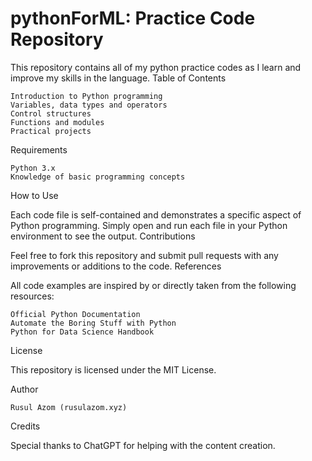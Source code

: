 # pythonForML: Practice Code Repository


This repository contains all of my python practice codes as I learn and improve my skills in the language.
Table of Contents

    Introduction to Python programming
    Variables, data types and operators
    Control structures
    Functions and modules
    Practical projects

Requirements

    Python 3.x
    Knowledge of basic programming concepts

How to Use

Each code file is self-contained and demonstrates a specific aspect of Python programming. Simply open and run each file in your Python environment to see the output.
Contributions

Feel free to fork this repository and submit pull requests with any improvements or additions to the code.
References

All code examples are inspired by or directly taken from the following resources:

    Official Python Documentation
    Automate the Boring Stuff with Python
    Python for Data Science Handbook

License

This repository is licensed under the MIT License.

Author

    Rusul Azom (rusulazom.xyz)

Credits

Special thanks to ChatGPT for helping with the content creation.